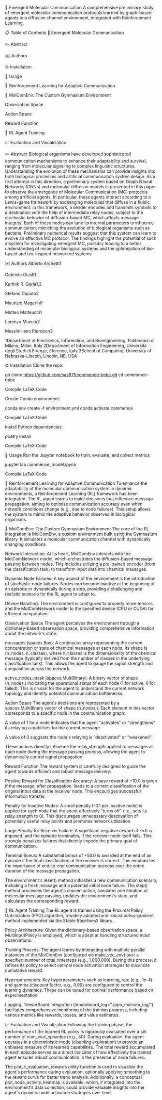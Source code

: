 🦠 Emergent Molecular Communication
A comprehensive preliminary study of emergent molecular communication protocols learned by graph-based agents in a diffusion channel environment, integrated with Reinforcement Learning.

📋 Table of Contents
🦠 Emergent Molecular Communication

✏️ Abstract

✉️ Authors

⚙️ Installation

🚀 Usage

🧠 Reinforcement Learning for Adaptive Communication

🧪 MolComEnv: The Custom Gymnasium Environment

Observation Space

Action Space

Reward Function

🤖 RL Agent Training

📈 Evaluation and Visualization

✏️ Abstract
Biological organisms have developed sophisticated communication mechanisms to enhance their adaptability and survival, ranging from molecular signaling to complex linguistic structures. Understanding the evolution of these mechanisms can provide insights into both biological processes and artificial communication system design. As a first attempt in this direction, a preliminary system based on Graph Neural Networks (GNNs) and molecular diffusion models is presented in this paper to observe the emergence of Molecular Communication (MC) protocols among artificial agents. In particular, these agents interact according to a Lewis-game framework by exchanging molecules that diffuse in a fluidic environment. In this framework, a sender encodes and transmits symbols to a destination with the help of intermediate relay nodes, subject to the stochastic behavior of diffusion-based MC, which affects message integrity. Each of these nodes can tune its internal parameters to influence communication, mimicking the evolution of biological organisms such as bacteria. Preliminary numerical results suggest that this system can learn to evolve an effective MC protocol. The findings highlight the potential of such a system for investigating emergent MC, possibly leading to a better understanding of molecular biological systems and the optimization of bio-based and bio-inspired networked systems.

✉️ Authors
Alberto Archetti1

Gabriele Giusti1

Karthik R. Gorla1,3

Stefano Caputo2

Maurizio Magarini1

Matteo Matteucci1

Lorenzo Mucchi2

Massimiliano Pierobon3

1Department of Electronics, Information, and Bioengineering, Politecnico di Milano, Milan, Italy
2Department of Information Engineering, Università degli Studi di Firenze, Florence, Italy
3School of Computing, University of Nebraska–Lincoln, Lincoln, NE, USA

⚙️ Installation
Clone the repo:

git clone https://github.com/sas87f/commence-tmbc.git
cd commence-tmbc

Compile LaTeX Code

Create Conda environment:

conda env create -f environment.yml
conda activate commence

Compile LaTeX Code

Install Python dependencies:

poetry install

Compile LaTeX Code

🚀 Usage
Run the Jupyter notebook to train, evaluate, and collect metrics:

jupyter lab commence_model.ipynb

Compile LaTeX Code

🧠 Reinforcement Learning for Adaptive Communication
To enhance the adaptability of the molecular communication system in dynamic environments, a Reinforcement Learning (RL) framework has been integrated. The RL agent learns to make decisions that influence message propagation, aiming to optimize communication accuracy even when network conditions change (e.g., due to node failures). This setup allows the system to mimic the adaptive behavior observed in biological organisms.

🧪 MolComEnv: The Custom Gymnasium Environment
The core of the RL integration is MolComEnv, a custom environment built using the Gymnasium library. It simulates a molecular communication channel with dynamically changing conditions.

Network Interaction: At its heart, MolComEnv interacts with the MolComNetwork model, which orchestrates the diffusion-based message passing between nodes. This includes utilizing a pre-trained encoder (from the classification task) to transform input data into chemical messages.

Dynamic Node Failures: A key aspect of the environment is the introduction of stochastic node failures. Nodes can become inactive at the beginning of an episode or dynamically during a step, providing a challenging and realistic scenario for the RL agent to adapt to.

Device Handling: The environment is configured to properly move tensors and the MolComNetwork model to the specified device (CPU or CUDA) for efficient computation.

Observation Space
The agent perceives the environment through a dictionary-based observation space, providing comprehensive information about the network's state:

messages (spaces.Box): A continuous array representing the current concentration or state of chemical messages at each node. Its shape is (n_nodes, n_classes), where n_classes is the dimensionality of the chemical message (typically derived from the number of classes in the underlying classification task). This allows the agent to gauge the signal strength and composition across the network.

active_nodes_mask (spaces.MultiBinary): A binary vector of shape (n_nodes,) indicating the operational status of each node (1 for active, 0 for failed). This is crucial for the agent to understand the current network topology and identify potential communication bottlenecks.

Action Space
The agent's decisions are represented by a spaces.MultiBinary vector of shape (n_nodes,). Each element in this vector corresponds to a specific node in the communication graph:

A value of 1 for a node indicates that the agent "activates" or "strengthens" its relaying capabilities for the current message.

A value of 0 suggests the node's relaying is "deactivated" or "weakened".

These actions directly influence the relay_strength applied to messages at each node during the message passing process, allowing the agent to dynamically control signal propagation.

Reward Function
The reward system is carefully designed to guide the agent towards efficient and robust message delivery:

Positive Reward for Classification Accuracy: A base reward of +10.0 is given if the message, after propagation, leads to a correct classification of the original input data at the receiver node. This encourages successful information transfer.

Penalty for Inactive Nodes: A small penalty (-0.1 per inactive node) is applied for each node that the agent effectively "turns off" (i.e., sets its relay_strength to 0). This discourages unnecessary deactivation of potentially useful relay points and promotes network utilization.

Large Penalty for Receiver Failure: A significant negative reward of -5.0 is imposed, and the episode terminates, if the receiver node itself fails. This strongly penalizes failures that directly impede the primary goal of communication.

Terminal Bonus: A substantial bonus of +50.0 is awarded at the end of an episode if the final classification at the receiver is correct. This emphasizes the importance of end-to-end communication success over the entire duration of the message propagation.

The environment's reset() method initializes a new communication scenario, including a fresh message and a potential initial node failure. The step() method processes the agent's chosen action, simulates one iteration of molecular message passing, updates the environment's state, and calculates the corresponding reward.

🤖 RL Agent Training
The RL agent is trained using the Proximal Policy Optimization (PPO) algorithm, a widely adopted and robust policy-gradient method implemented via the Stable Baselines3 library.

Policy Architecture: Given the dictionary-based observation space, a MultiInputPolicy is employed, which is adept at handling structured input observations.

Training Process: The agent learns by interacting with multiple parallel instances of the MolComEnv (configured via make_vec_env) over a specified number of total_timesteps (e.g., 1,000,000). During this process, it refines its policy to select optimal node activation strategies to maximize cumulative reward.

Hyperparameters: Key hyperparameters such as learning_rate (e.g., 1e-4) and gamma (discount factor, e.g., 0.99) are configured to control the learning dynamics. These can be tuned for optimal performance based on experimentation.

Logging: TensorBoard integration (tensorboard_log="./ppo_molcom_log/") facilitates comprehensive monitoring of the training progress, including various metrics like rewards, losses, and value estimates.

📈 Evaluation and Visualization
Following the training phase, the performance of the learned RL policy is rigorously evaluated over a set number of num_eval_episodes (e.g., 50). During evaluation, the agent operates in a deterministic mode (disabling exploration) to provide an unbiased measure of its learned capabilities. The total reward accumulated in each episode serves as a direct indicator of how effectively the trained agent ensures robust communication in the presence of node failures.

The plot_rl_evaluation_rewards utility function is used to visualize the agent's performance during evaluation, optionally applying smoothing to the reward curve for better trend analysis. Additionally, a conceptual plot_node_activity_heatmap is available, which, if integrated into the environment's data collection, could provide valuable insights into the agent's dynamic node activation strategies over time.